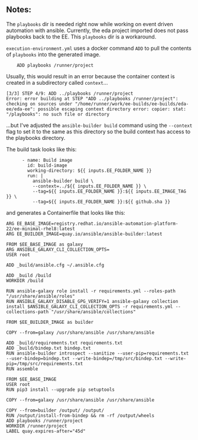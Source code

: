 ## Notes:
The `playbooks` dir is needed right now while working on event driven automation with ansible. Currently, the eda project imported does not pass playbooks back to the EE. This `playbooks` dir is a workaround. 

`execution-environment.yml` uses a docker command `ADD` to pull the contents of `playbooks` into the generated image. 
```
    ADD playbooks /runner/project
```
Usually, this would result in an error because the container context is created in a subdirectory called `context`...
```
[3/3] STEP 4/9: ADD ../playbooks /runner/project
Error: error building at STEP "ADD ../playbooks /runner/project": checking on sources under "/home/runner/work/ee-builds/ee-builds/eda-ee/eda-ee": possible escaping context directory error: copier: stat: "/playbooks": no such file or directory
```
...but I've adjusted the `ansible-builder build` command using the `--context` flag to set it to the same as this directory so the build context has access to the playbooks directory. 

The build task looks like this:
```
      - name: Build image
        id: build-image
        working-directory: ${{ inputs.EE_FOLDER_NAME }}
        run: |
          ansible-builder build \
          --context=../${{ inputs.EE_FOLDER_NAME }} \
          --tag=${{ inputs.EE_FOLDER_NAME }}:${{ inputs.EE_IMAGE_TAG }} \
          --tag=${{ inputs.EE_FOLDER_NAME }}:${{ github.sha }}
```

and generates a Containerfile that looks like this:
```
ARG EE_BASE_IMAGE=registry.redhat.io/ansible-automation-platform-22/ee-minimal-rhel8:latest
ARG EE_BUILDER_IMAGE=quay.io/ansible/ansible-builder:latest

FROM $EE_BASE_IMAGE as galaxy
ARG ANSIBLE_GALAXY_CLI_COLLECTION_OPTS=
USER root

ADD _build/ansible.cfg ~/.ansible.cfg

ADD _build /build
WORKDIR /build

RUN ansible-galaxy role install -r requirements.yml --roles-path "/usr/share/ansible/roles"
RUN ANSIBLE_GALAXY_DISABLE_GPG_VERIFY=1 ansible-galaxy collection install $ANSIBLE_GALAXY_CLI_COLLECTION_OPTS -r requirements.yml --collections-path "/usr/share/ansible/collections"

FROM $EE_BUILDER_IMAGE as builder

COPY --from=galaxy /usr/share/ansible /usr/share/ansible

ADD _build/requirements.txt requirements.txt
ADD _build/bindep.txt bindep.txt
RUN ansible-builder introspect --sanitize --user-pip=requirements.txt --user-bindep=bindep.txt --write-bindep=/tmp/src/bindep.txt --write-pip=/tmp/src/requirements.txt
RUN assemble

FROM $EE_BASE_IMAGE
USER root
RUN pip3 install --upgrade pip setuptools

COPY --from=galaxy /usr/share/ansible /usr/share/ansible

COPY --from=builder /output/ /output/
RUN /output/install-from-bindep && rm -rf /output/wheels
ADD playbooks /runner/project
WORKDIR /runner/project
LABEL quay.expires-after="45d"
```
